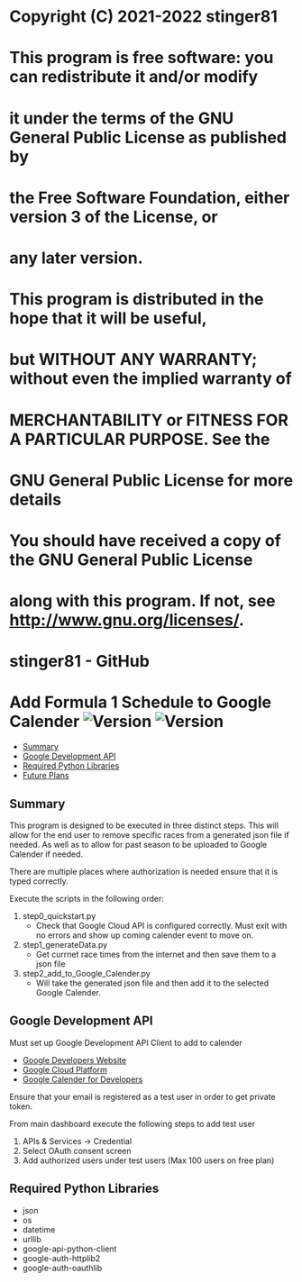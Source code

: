 # ##########################################################################
# 
#   Copyright (C) 2021-2022 stinger81
#
#    This program is free software: you can redistribute it and/or modify
#    it under the terms of the GNU General Public License as published by
#    the Free Software Foundation, either version 3 of the License, or
#    any later version.
#
#    This program is distributed in the hope that it will be useful,
#    but WITHOUT ANY WARRANTY; without even the implied warranty of
#    MERCHANTABILITY or FITNESS FOR A PARTICULAR PURPOSE.  See the
#    GNU General Public License for more details
#
#    You should have received a copy of the GNU General Public License
#    along with this program.  If not, see <http://www.gnu.org/licenses/>.
#
#   stinger81 - GitHub
#
# ##########################################################################

# Add Formula 1 Schedule to Google Calender ![Version](https://img.shields.io/badge/python-v3-green) ![Version](https://img.shields.io/github/v/release/stinger81/Formula-1?include_prereleases)
- [Summary](#summary)
- [Google Development API](#google-API)
- [Required Python Libraries](#libraries)
- [Future Plans](#future)

<a name = 'summary'></a>
## Summary
This program is designed to be executed in three distinct steps. This will allow for the end user to remove specific races from a generated json file if needed. As well as to allow for past season to be uploaded to Google Calender if needed.

There are multiple places where authorization is needed ensure that it is typed correctly.

Execute the scripts in the following order:
1. step0_quickstart.py
    - Check that Google Cloud API is configured correctly. Must exit with no errors and show up coming calender event to move on.
2. step1_generateData.py
    - Get currnet race times from the internet and then save them to a json file
3. step2_add_to_Google_Calender.py
    - Will take the generated json file and then add it to the selected Google Calender.
<a name = 'google-API'></a>
## Google Development API

Must set up Google Development API Client to add to calender
- [Google Developers Website](https://developers.google.com/)
- [Google Cloud Platform](https://console.cloud.google.com/apis/dashboard)
- [Google Calender for Developers](https://developers.google.com/calendar/api/quickstart/python)

Ensure that your email is registered as a test user in order to get private token.

From main dashboard execute the following steps to add test user
1. APIs & Services -> Credential
2. Select OAuth consent screen
3. Add authorized users under test users (Max 100 users on free plan)

<a name = 'libraries'></a>
## Required Python Libraries
- json
- os
- datetime
- urllib
- google-api-python-client
- google-auth-httplib2
- google-auth-oauthlib



